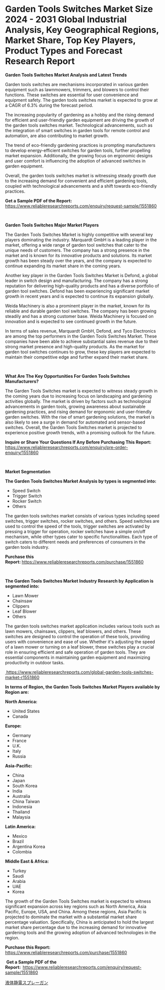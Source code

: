 <p><h1>Garden Tools Switches Market Size 2024 - 2031 Global Industrial Analysis, Key Geographical Regions, Market Share, Top Key Players, Product Types and Forecast Research Report</h1></p><p><strong>Garden Tools Switches Market Analysis and Latest Trends</strong></p>
<p><p>Garden tools switches are mechanisms incorporated in various garden equipment such as lawnmowers, trimmers, and blowers to control their functions. These switches are essential for user convenience and equipment safety. The garden tools switches market is expected to grow at a CAGR of 6.3% during the forecast period. </p><p>The increasing popularity of gardening as a hobby and the rising demand for efficient and user-friendly garden equipment are driving the growth of the garden tools switches market. Technological advancements, such as the integration of smart switches in garden tools for remote control and automation, are also contributing to market growth. </p><p>The trend of eco-friendly gardening practices is prompting manufacturers to develop energy-efficient switches for garden tools, further propelling market expansion. Additionally, the growing focus on ergonomic designs and user comfort is influencing the adoption of advanced switches in garden equipment. </p><p>Overall, the garden tools switches market is witnessing steady growth due to the increasing demand for convenient and efficient gardening tools, coupled with technological advancements and a shift towards eco-friendly practices.</p></p>
<p><strong>Get a Sample PDF of the Report:&nbsp;</strong> <a href="https://www.reliableresearchreports.com/enquiry/request-sample/1551860">https://www.reliableresearchreports.com/enquiry/request-sample/1551860</a></p>
<p>&nbsp;</p>
<p><strong>Garden Tools Switches Major Market Players</strong></p>
<p><p>The Garden Tools Switches Market is highly competitive with several key players dominating the industry. Marquardt GmbH is a leading player in the market, offering a wide range of garden tool switches that cater to the unique needs of customers. The company has a strong presence in the market and is known for its innovative products and solutions. Its market growth has been steady over the years, and the company is expected to continue expanding its market share in the coming years.</p><p>Another key player in the Garden Tools Switches Market is Defond, a global leader in switch design and manufacturing. The company has a strong reputation for delivering high-quality products and has a diverse portfolio of garden tool switches. Defond has been experiencing significant market growth in recent years and is expected to continue its expansion globally.</p><p>Weida Machinery is also a prominent player in the market, known for its reliable and durable garden tool switches. The company has been growing steadily and has a strong customer base. Weida Machinery is focused on innovation and is expected to see continued growth in the future.</p><p>In terms of sales revenue, Marquardt GmbH, Defond, and Tyco Electronics are among the top performers in the Garden Tools Switches Market. These companies have been able to achieve substantial sales revenue due to their strong market presence and high-quality products. As the market for garden tool switches continues to grow, these key players are expected to maintain their competitive edge and further expand their market share.</p></p>
<p>&nbsp;</p>
<p><strong>What Are The Key Opportunities For Garden Tools Switches Manufacturers?</strong></p>
<p><p>The Garden Tools Switches market is expected to witness steady growth in the coming years due to increasing focus on landscaping and gardening activities globally. The market is driven by factors such as technological advancements in garden tools, growing awareness about sustainable gardening practices, and rising demand for ergonomic and user-friendly garden switches. With the rise of smart gardening solutions, the market is also likely to see a surge in demand for automated and sensor-based switches. Overall, the Garden Tools Switches market is projected to experience positive growth trends, with a promising outlook for the future.</p></p>
<p><strong>Inquire or Share Your Questions If Any Before Purchasing This Report:</strong> <a href="https://www.reliableresearchreports.com/enquiry/pre-order-enquiry/1551860">https://www.reliableresearchreports.com/enquiry/pre-order-enquiry/1551860</a></p>
<p>&nbsp;</p>
<p><strong>Market Segmentation</strong></p>
<p><strong>The Garden Tools Switches Market Analysis by types is segmented into:</strong></p>
<p><ul><li>Speed Switch</li><li>Trigger Switch</li><li>Rocker Switch</li><li>Others</li></ul></p>
<p><p>The garden tools switches market consists of various types including speed switches, trigger switches, rocker switches, and others. Speed switches are used to control the speed of the tools, trigger switches are activated by pressing a trigger for operation, rocker switches have a simple on/off mechanism, while other types cater to specific functionalities. Each type of switch caters to different needs and preferences of consumers in the garden tools industry.</p></p>
<p><strong>Purchase this Report:&nbsp;</strong><a href="https://www.reliableresearchreports.com/purchase/1551860">https://www.reliableresearchreports.com/purchase/1551860</a></p>
<p>&nbsp;</p>
<p><strong>The Garden Tools Switches Market Industry Research by Application is segmented into:</strong></p>
<p><ul><li>Lawn Mower</li><li>Chainsaw</li><li>Clippers</li><li>Leaf Blower</li><li>Others</li></ul></p>
<p><p>The garden tools switches market application includes various tools such as lawn mowers, chainsaws, clippers, leaf blowers, and others. These switches are designed to control the operation of these tools, providing users with convenience and ease of use. Whether it's adjusting the speed of a lawn mower or turning on a leaf blower, these switches play a crucial role in ensuring efficient and safe operation of garden tools. They are essential components in maintaining garden equipment and maximizing productivity in outdoor tasks.</p></p>
<p><a href="https://www.reliableresearchreports.com/global-garden-tools-switches-market-r1551860">&nbsp;https://www.reliableresearchreports.com/global-garden-tools-switches-market-r1551860</a></p>
<p><strong>In terms of Region, the Garden Tools Switches Market Players available by Region are:</strong></p>
<p>
    <p> <strong> North America: </strong>
        <ul>
            <li>United States</li>
            <li>Canada</li>
        </ul>
        </p> 
    <p> <strong> Europe: </strong>
        <ul>
            <li>Germany</li>
            <li>France</li>
            <li>U.K.</li>
            <li>Italy</li>
            <li>Russia</li>
        </ul>
        </p> 
    <p> <strong> Asia-Pacific: </strong>
        <ul>
            <li>China</li>
            <li>Japan</li>
            <li>South Korea</li>
            <li>India</li>
            <li>Australia</li>
            <li>China Taiwan</li>
            <li>Indonesia</li>
            <li>Thailand</li>
            <li>Malaysia</li>
        </ul>
        </p> 
    <p> <strong> Latin America: </strong>
        <ul>
            <li>Mexico</li>
            <li>Brazil</li>
            <li>Argentina Korea</li>
            <li>Colombia</li>
        </ul>
        </p> 
    <p> <strong> Middle East & Africa: </strong>
        <ul>
            <li>Turkey</li>
            <li>Saudi</li>
            <li>Arabia</li>
            <li>UAE</li>
            <li>Korea</li>
        </ul>
    </p>
    </p>
<p><p>The growth of the Garden Tools Switches market is expected to witness significant expansion across key regions such as North America, Asia Pacific, Europe, USA, and China. Among these regions, Asia Pacific is projected to dominate the market with a substantial market share percentage valuation. Specifically, China is anticipated to hold the largest market share percentage due to the increasing demand for innovative gardening tools and the growing adoption of advanced technologies in the region.</p></p>
<p><strong>Purchase this Report: </strong><a href="https://www.reliableresearchreports.com/purchase/1551860">https://www.reliableresearchreports.com/purchase/1551860</a></p>
<p>&nbsp;<strong>Get a Sample PDF of the Report:&nbsp;&nbsp;</strong><a href="https://www.reliableresearchreports.com/enquiry/request-sample/1551860">https://www.reliableresearchreports.com/enquiry/request-sample/1551860</a></p>
<p><strong></strong></p>
<p><p><a href="https://medium.com/@idellamante2023/%E6%B6%B2%E4%BD%93%E9%9D%99%E9%9B%BB%E3%82%B9%E3%83%97%E3%83%AC%E3%83%BC%E3%82%AC%E3%83%B3%E5%B8%82%E5%A0%B4-2031%E5%B9%B4%E3%81%BE%E3%81%A7%E3%81%AE%E3%83%88%E3%83%AC%E3%83%B3%E3%83%89-%E4%BA%88%E6%B8%AC-%E7%AB%B6%E4%BA%89%E5%88%86%E6%9E%90-bcd997cae850">液体静電スプレーガン</a></p></p>